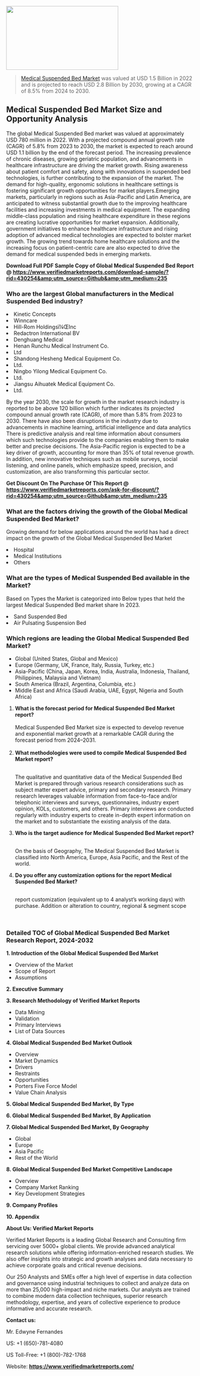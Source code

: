<img src="https://ffe5etoiles.com/wp-content/uploads/2024/12/MST1-300x171.png" alt="" width="300" height="171" class="alignnone size-medium wp-image-20088" /><blockquote><p><p><a href="https://www.verifiedmarketreports.com/download-sample/?rid=430254&utm_source=Github&utm_medium=235" target="_blank">Medical Suspended Bed Market</a> was valued at USD 1.5 Billion in 2022 and is projected to reach USD 2.8 Billion by 2030, growing at a CAGR of 8.5% from 2024 to 2030.</p></blockquote><p><h2>Medical Suspended Bed Market Size and Opportunity Analysis</h2>The global Medical Suspended Bed market was valued at approximately USD 780 million in 2022. With a projected compound annual growth rate (CAGR) of 5.8% from 2023 to 2030, the market is expected to reach around USD 1.1 billion by the end of the forecast period. The increasing prevalence of chronic diseases, growing geriatric population, and advancements in healthcare infrastructure are driving the market growth. Rising awareness about patient comfort and safety, along with innovations in suspended bed technologies, is further contributing to the expansion of the market. The demand for high-quality, ergonomic solutions in healthcare settings is fostering significant growth opportunities for market players.Emerging markets, particularly in regions such as Asia-Pacific and Latin America, are anticipated to witness substantial growth due to the improving healthcare facilities and increasing investments in medical equipment. The expanding middle-class population and rising healthcare expenditure in these regions are creating lucrative opportunities for market expansion. Additionally, government initiatives to enhance healthcare infrastructure and rising adoption of advanced medical technologies are expected to bolster market growth. The growing trend towards home healthcare solutions and the increasing focus on patient-centric care are also expected to drive the demand for medical suspended beds in emerging markets.</p><p class=""><strong>Download Full PDF Sample Copy of Global Medical Suspended Bed Report @ <a href="https://www.verifiedmarketreports.com/download-sample/?rid=430254&amp;utm_source=Github&amp;utm_medium=235" target="_blank">https://www.verifiedmarketreports.com/download-sample/?rid=430254&amp;utm_source=Github&amp;utm_medium=235</a></strong></p><h3 id="" class="">Who are the largest Global manufacturers in the Medical Suspended Bed industry?</h3><p><li>Kinetic Concepts</li><li> Winncare</li><li> Hill-Rom Holdingsï¼ŒInc</li><li> Redactron International BV</li><li> Denghuang Medical</li><li> Henan Runchu Medical Instrument Co.</li><li>Ltd</li><li> Shandong Hesheng Medical Equipment Co.</li><li> Ltd.</li><li> Ningbo Yilong Medical Equipment Co.</li><li> Ltd.</li><li> Jiangsu Aihuatek Medical Equipment Co.</li><li> Ltd.</li></p><div class=""><div class="" dir="" data-message-author-role="" data-message-id="" data-message-model-slug=""><div class=""><div class=""><div class=""><div class="" dir="" data-message-author-role="" data-message-id="" data-message-model-slug=""><div class=""><div class=""><p>By the year 2030, the scale for growth in the market research industry is reported to be above 120 billion which further indicates its projected compound annual growth rate (CAGR), of more than 5.8% from 2023 to 2030. There have also been disruptions in the industry due to advancements in machine learning, artificial intelligence and data analytics There is predictive analysis and real time information about consumers which such technologies provide to the companies enabling them to make better and precise decisions. The Asia-Pacific region is expected to be a key driver of growth, accounting for more than 35% of total revenue growth. In addition, new innovative techniques such as mobile surveys, social listening, and online panels, which emphasize speed, precision, and customization, are also transforming this particular sector.</p><p><strong>Get Discount On The Purchase Of This Report @&nbsp; <a href="https://www.verifiedmarketreports.com/ask-for-discount/?rid=430254&amp;utm_source=Github&amp;utm_medium=235" target="_blank">https://www.verifiedmarketreports.com/ask-for-discount/?rid=430254&amp;utm_source=Github&amp;utm_medium=235</a></strong></p></div></div></div></div></div></div></div></div><h3 id="" class="">What are the factors driving the growth of the Global Medical Suspended Bed Market?</h3><p id="" class="">Growing demand for below applications around the world has had a direct impact on the growth of the Global Medical Suspended Bed Market</p><p id="" class=""><li>Hospital</li><li> Medical Institutions</li><li> Others</li></p><h3 id="" class="">What are the types of Medical Suspended Bed available in the Market?</h3><p id="" class="">Based on Types the Market is categorized into Below types that held the largest Medical Suspended Bed market share In 2023.</p><p id="" class=""><li>Sand Suspended Bed</li><li> Air Pulsating Suspension Bed</li></p><h3 id="" class="">Which regions are leading the Global Medical Suspended Bed Market?</h3><ul><li>Global (United States, Global and Mexico)</li><li>Europe (Germany, UK, France, Italy, Russia, Turkey, etc.)</li><li>Asia-Pacific (China, Japan, Korea, India, Australia, Indonesia, Thailand, Philippines, Malaysia and Vietnam)</li><li>South America (Brazil, Argentina, Columbia, etc.)</li><li>Middle East and Africa (Saudi Arabia, UAE, Egypt, Nigeria and South Africa)</li></ul><p><ol><li><strong>What is the forecast period for Medical Suspended Bed Market report?<br /></strong><br /><span data-sheets-root="1" data-sheets-value="{&quot;1&quot;:2,&quot;2&quot;:&quot;XXXX size is expected to develop revenue and exponential market growth at a remarkable CAGR during the forecast period from 2024&ndash;2030.&quot;}" data-sheets-userformat="{&quot;2&quot;:12674,&quot;4&quot;:{&quot;1&quot;:2,&quot;2&quot;:16776960},&quot;10&quot;:2,&quot;11&quot;:0,&quot;15&quot;:&quot;Arial&quot;,&quot;16&quot;:12}">Medical Suspended Bed Market size is expected to develop revenue and exponential market growth at a remarkable CAGR during the forecast period from 2024&ndash;2031.</span><br /><br /></li><li><strong>What methodologies were used to compile Medical Suspended Bed Market report?<br /><br /></strong><p>The qualitative and quantitative data of the&nbsp;Medical Suspended Bed Market is prepared through various research considerations such as subject matter expert advice, primary and secondary research. Primary research leverages valuable information from face-to-face and/or telephonic interviews and surveys, questionnaires, industry expert opinion, KOLs, customers, and others. Primary interviews are conducted regularly with industry experts to create in-depth expert information on the market and to substantiate the existing analysis of the data.&nbsp;</p></li><li><strong>Who is the target audience for Medical Suspended Bed Market report?<br /><br /></strong><p>On the basis of Geography, The&nbsp;Medical Suspended Bed Market is classified into North America, Europe, Asia Pacific, and the Rest of the world.</p></li><li><strong>Do you offer any customization options for the report Medical Suspended Bed Market?<br /><br /></strong><p>report customization (equivalent up to 4 analyst&rsquo;s working days) with purchase. Addition or alteration to country, regional &amp; segment scope</p><p>&nbsp;</p></li></ol></p><h3 id="" class="">Detailed TOC of Global Medical Suspended Bed Market Research Report, 2024-2032</h3><p id="" class=""><strong>1. Introduction of the Global Medical Suspended Bed Market</strong></p><ul><li>Overview of the Market</li><li>Scope of Report</li><li>Assumptions</li></ul><p id="" class=""><strong>2. Executive Summary</strong></p><p id="" class=""><strong>3. Research Methodology of&nbsp;Verified Market Reports</strong></p><ul><li>Data Mining</li><li>Validation</li><li>Primary Interviews</li><li>List of Data Sources</li></ul><p id="" class=""><strong>4. Global Medical Suspended Bed Market Outlook</strong></p><ul><li>Overview</li><li>Market Dynamics</li><li>Drivers</li><li>Restraints</li><li>Opportunities</li><li>Porters Five Force Model</li><li>Value Chain Analysis</li></ul><p id="" class=""><strong>5. Global Medical Suspended Bed Market, By&nbsp;Type</strong></p><p id="" class=""><strong>6. Global Medical Suspended Bed Market, By Application</strong></p><p id="" class=""><strong>7. Global Medical Suspended Bed Market, By Geography</strong></p><ul><li>Global</li><li>Europe</li><li>Asia Pacific</li><li>Rest of the World</li></ul><p id="" class=""><strong>8. Global Medical Suspended Bed Market Competitive Landscape</strong></p><ul><li>Overview</li><li>Company Market Ranking</li><li>Key Development Strategies</li></ul><p id="" class=""><strong>9. Company Profiles</strong></p><p id="" class=""><strong>10. Appendix</strong></p><p id="" class=""><strong>About Us: Verified Market Reports</strong></p><p id="" class="">Verified Market Reports is a leading Global Research and Consulting firm servicing over 5000+ global clients. We provide advanced analytical research solutions while offering information-enriched research studies. We also offer insights into strategic and growth analyses and data necessary to achieve corporate goals and critical revenue decisions.</p><p id="" class="">Our 250 Analysts and SMEs offer a high level of expertise in data collection and governance using industrial techniques to collect and analyze data on more than 25,000 high-impact and niche markets. Our analysts are trained to combine modern data collection techniques, superior research methodology, expertise, and years of collective experience to produce informative and accurate research.</p><p id="" class=""><strong>Contact us:</strong></p><p id="" class="">Mr. Edwyne Fernandes</p><p id="" class="">US: +1 (650)-781-4080</p><p id="" class="">US Toll-Free: +1 (800)-782-1768</p><p id="" class="">Website: <a target="" data-test-app-aware-link=""><strong>https://www.verifiedmarketreports.com/</strong></a></p>
